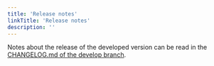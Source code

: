 ```yaml
---
title: 'Release notes'
linkTitle: 'Release notes'
description: ''
---
```


Notes about the release of the developed version can be
read in the [CHANGELOG.md of the develop branch](https://github.com/cvat-ai/datumaro/blob/develop/CHANGELOG.md).
